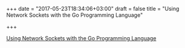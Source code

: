 +++
date = "2017-05-23T18:34:06+03:00"
draft = false
title = "Using Network Sockets with the Go Programming Language"

+++

<p><a href="https://www.thepolyglotdeveloper.com/2017/05/network-sockets-with-the-go-programming-language">Using Network Sockets with the Go Programming Language</a></p>